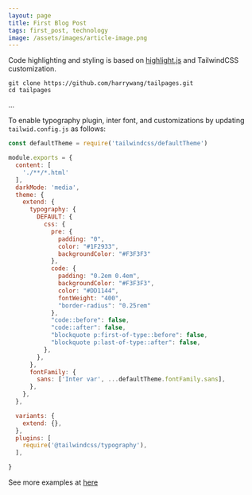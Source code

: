 ```yaml
---
layout: page
title: First Blog Post
tags: first_post, technology
image: /assets/images/article-image.png
---
```

Code highlighting and styling is based on [highlight.js](https://highlightjs.org/) and TailwindCSS customization.

```
git clone https://github.com/harrywang/tailpages.git
cd tailpages
```
...

To enable typography plugin, inter font, and customizations by updating `tailwid.config.js` as follows:

```js
const defaultTheme = require('tailwindcss/defaultTheme')

module.exports = {
  content: [
    './**/*.html'
  ],
  darkMode: 'media',
  theme: {
    extend: {
      typography: {
        DEFAULT: {
          css: {
            pre: {
              padding: "0",
              color: "#1F2933",
              backgroundColor: "#F3F3F3"
            },
            code: {
              padding: "0.2em 0.4em",
              backgroundColor: "#F3F3F3",
              color: "#DD1144",
              fontWeight: "400",
              "border-radius": "0.25rem"
            },
            "code::before": false,
            "code::after": false,
            "blockquote p:first-of-type::before": false,
            "blockquote p:last-of-type::after": false,
          },
        },
      },
      fontFamily: {
        sans: ['Inter var', ...defaultTheme.fontFamily.sans],
      },
    },
  },

  variants: {
    extend: {},
  },
  plugins: [
    require('@tailwindcss/typography'),
  ],

}
```

See more examples at [here](https://harrywang.me/2022/01/18/tailpages-tutorial-technical.html)